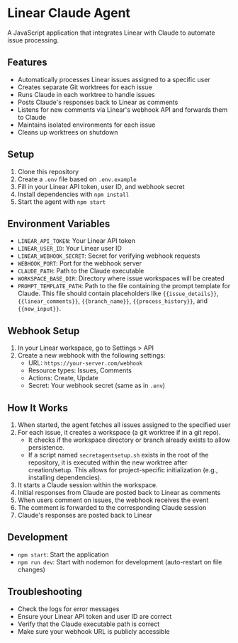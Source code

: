 # Linear Claude Agent

A JavaScript application that integrates Linear with Claude to automate issue processing.

## Features

- Automatically processes Linear issues assigned to a specific user
- Creates separate Git worktrees for each issue
- Runs Claude in each worktree to handle issues
- Posts Claude's responses back to Linear as comments
- Listens for new comments via Linear's webhook API and forwards them to Claude
- Maintains isolated environments for each issue
- Cleans up worktrees on shutdown

## Setup

1. Clone this repository
2. Create a `.env` file based on `.env.example`
3. Fill in your Linear API token, user ID, and webhook secret
4. Install dependencies with `npm install`
5. Start the agent with `npm start`

## Environment Variables

- `LINEAR_API_TOKEN`: Your Linear API token
- `LINEAR_USER_ID`: Your Linear user ID
- `LINEAR_WEBHOOK_SECRET`: Secret for verifying webhook requests
- `WEBHOOK_PORT`: Port for the webhook server
- `CLAUDE_PATH`: Path to the Claude executable
- `WORKSPACE_BASE_DIR`: Directory where issue workspaces will be created
- `PROMPT_TEMPLATE_PATH`: Path to the file containing the prompt template for Claude. This file should contain placeholders like `{{issue_details}}`, `{{linear_comments}}`, `{{branch_name}}`, `{{process_history}}`, and `{{new_input}}`.

## Webhook Setup

1. In your Linear workspace, go to Settings > API
2. Create a new webhook with the following settings:
   - URL: `https://your-server.com/webhook`
   - Resource types: Issues, Comments
   - Actions: Create, Update
   - Secret: Your webhook secret (same as in `.env`)

## How It Works

1. When started, the agent fetches all issues assigned to the specified user
2. For each issue, it creates a workspace (a git worktree if in a git repo).
   - It checks if the workspace directory or branch already exists to allow persistence.
   - If a script named `secretagentsetup.sh` exists in the root of the repository, it is executed within the new worktree after creation/setup. This allows for project-specific initialization (e.g., installing dependencies).
3. It starts a Claude session within the workspace.
4. Initial responses from Claude are posted back to Linear as comments
5. When users comment on issues, the webhook receives the event
6. The comment is forwarded to the corresponding Claude session
7. Claude's responses are posted back to Linear

## Development

- `npm start`: Start the application
- `npm run dev`: Start with nodemon for development (auto-restart on file changes)

## Troubleshooting

- Check the logs for error messages
- Ensure your Linear API token and user ID are correct
- Verify that the Claude executable path is correct
- Make sure your webhook URL is publicly accessible
